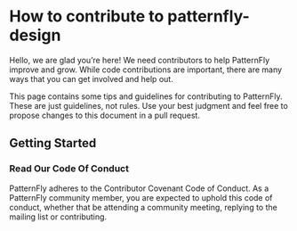 # How to contribute to patternfly-design

Hello, we are glad you’re here! We need contributors to help PatternFly improve and grow. While code contributions are important, there are many ways that you can get involved and help out.

This page contains some tips and guidelines for contributing to PatternFly. These are just guidelines, not rules. Use your best judgment and feel free to propose changes to this document in a pull request.

## Getting Started
### Read Our Code Of Conduct

PatternFly adheres to the Contributor Covenant Code of Conduct. As a PatternFly community member, you are expected to uphold this code of conduct, whether that be attending a community meeting, replying to the mailing list or contributing.
